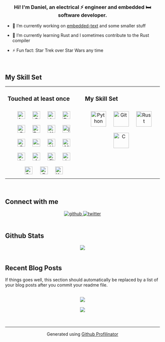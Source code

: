 ### <div align="center">Hi! I'm Daniel, an electrical ⚡ engineer and embedded 🛏 software developer.</div>  
  

- 🔭 I’m currently working on [embedded-text](https://github.com/bugadani/embedded-text) and some smaller stuff  
  

- 🌱 I’m currently learning Rust and I sometimes contribute to the Rust compiler  
  

- ⚡ Fun fact: Star Trek over Star Wars any time   
  

<br/>  


## My Skill Set  
<table><tr><td valign="top" width="50%">



### Touched at least once  
<div align="center">  
<img style="margin: 10px" src="https://profilinator.rishav.dev/android-original-wordmark.svg" alt="Android" height="25" />  
<img style="margin: 10px" src="https://profilinator.rishav.dev/cplusplus-original.svg" alt="C++" height="25" />  
<img style="margin: 10px" src="https://profilinator.rishav.dev/javascript-original.svg" alt="JavaScript" height="25" />  
<img style="margin: 10px" src="https://profilinator.rishav.dev/raspberrypi.png" alt="Raspberry Pi" height="25" />  
<img style="margin: 10px" src="https://profilinator.rishav.dev/css3-original-wordmark.svg" alt="CSS3" height="25" />  
<img style="margin: 10px" src="https://profilinator.rishav.dev/rails-original-wordmark.svg" alt="Ruby on Rails" height="25" />  
<img style="margin: 10px" src="https://profilinator.rishav.dev/xampp.png" alt="XAMPP" height="25" />  
<img style="margin: 10px" src="https://profilinator.rishav.dev/jquery.png" alt="jQuery" height="25" />  
<img style="margin: 10px" src="https://profilinator.rishav.dev/csharp-original.svg" alt="C#" height="25" />  
<img style="margin: 10px" src="https://profilinator.rishav.dev/dot-net-original-wordmark.svg" alt=".NET" height="25" />  
<img style="margin: 10px" src="https://profilinator.rishav.dev/html5-original-wordmark.svg" alt="HTML5" height="25" />  
<img style="margin: 10px" src="https://profilinator.rishav.dev/mysql-original-wordmark.svg" alt="MySQL" height="25" />  
<img style="margin: 10px" src="https://profilinator.rishav.dev/arduino.png" alt="Arduino" height="25" />  
<img style="margin: 10px" src="https://profilinator.rishav.dev/amazonwebservices-original-wordmark.svg" alt="AWS" height="25" />  
<img style="margin: 10px" src="https://profilinator.rishav.dev/electron-original.svg" alt="Electron" height="25" />  
<img style="margin: 10px" src="https://profilinator.rishav.dev/java-original-wordmark.svg" alt="Java" height="25" />  
<img style="margin: 10px" src="https://profilinator.rishav.dev/symfony_black_03.svg" alt="Symfony" height="25" />  
<img style="margin: 10px" src="https://profilinator.rishav.dev/php-original.svg" alt="PHP" height="25" />  
<img style="margin: 10px" src="https://profilinator.rishav.dev/apache_kafka-icon.svg" alt="Kafka" height="25" />  
</div>

</td><td valign="top" width="50%">



### My Skill Set  
<div align="center">  
<img style="margin: 10px" src="https://profilinator.rishav.dev/python-original.svg" alt="Python" height="50" />  
<img style="margin: 10px" src="https://profilinator.rishav.dev/git-scm-icon.svg" alt="Git" height="50" />  
<img style="margin: 10px" src="https://profilinator.rishav.dev/rust-plain.svg" alt="Rust" height="50" />  
<img style="margin: 10px" src="https://profilinator.rishav.dev/c-original.svg" alt="C" height="50" />  
</div>

</td></tr></table>  

<br/>  


## Connect with me  
<div align="center">
<a href="https://github.com/bugadani" target="_blank">
<img src=https://img.shields.io/badge/github-%2324292e.svg?&style=for-the-badge&logo=github&logoColor=white alt=github style="margin-bottom: 5px;" />
</a>
<a href="https://twitter.com/@bugadani" target="_blank">
<img src=https://img.shields.io/badge/twitter-%2300acee.svg?&style=for-the-badge&logo=twitter&logoColor=white alt=twitter style="margin-bottom: 5px;" />
</a>  
</div>  
  

<br/>  


## Github Stats  
<div align="center"><img src="https://github-readme-stats.vercel.app/api/top-langs/?username=bugadani&hide_border=true&layout=compact" align="center" /></div>  

<br/>  


## Recent Blog Posts  
<!-- BLOG-POST-LIST:START -->  
If things goes well, this section should automatically be replaced by a list of your blog posts after you commit your readme file. 
<!-- BLOG-POST-LIST:END -->  

<br/>  

<div align="center"><img src="https://spotify-github-profile.vercel.app/api/view?uid=11134377067&cover_image=true&theme=compact" /></div>  

<br/>  

<div align="center">
<img src="https://komarev.com/ghpvc/?username=bugadani&&style=flat-square" align="center" />
</div>  
  

<br/>  


<br />

----
<div align="center">Generated using <a href="https://profilinator.rishav.dev/" target="_blank">Github Profilinator</a></div>
